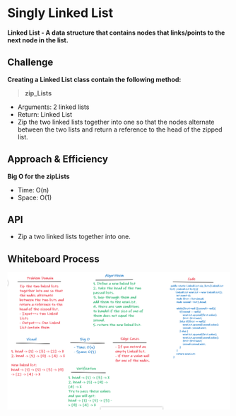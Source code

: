 # Singly Linked List
**Linked List - A data structure that contains nodes that links/points to the next node in the list.**

## Challenge

**Creating a Linked List class contain the following method:**
> **zip_Lists**
- Arguments: 2 linked lists
- Return: Linked List
- Zip the two linked lists together into one so that the nodes alternate between the two lists and return a reference to the head of the zipped list.

## Approach & Efficiency
**Big O for the zipLists**
- Time: O(n)
- Space: O(1)

## API
- Zip a two linked lists together into one.

## Whiteboard Process
![zipLists](linked-list-zip.png)